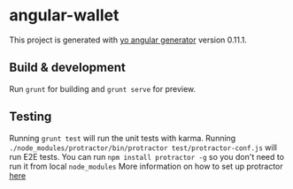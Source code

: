 # angular-wallet

This project is generated with [yo angular generator](https://github.com/yeoman/generator-angular)
version 0.11.1.

## Build & development

Run `grunt` for building and `grunt serve` for preview.

## Testing

Running `grunt test` will run the unit tests with karma.
Running `./node_modules/protractor/bin/protractor test/protractor-conf.js` will run E2E tests.
You can run `npm install protractor -g` so you don't need to run it from local `node_modules`
More information on how to set up protractor [here](http://angular.github.io/protractor/#/)
